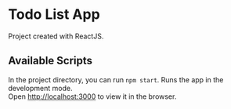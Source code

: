 # Todo List App

Project created with ReactJS.
## Available Scripts

In the project directory, you can run `npm start`.
Runs the app in the development mode.\
Open [http://localhost:3000](http://localhost:3000) to view it in the browser.
